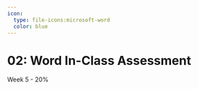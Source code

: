 ```yaml
---
icon:
  type: file-icons:microsoft-word
  color: blue
---
```

# 02: Word In-Class Assessment 

Week 5 - 20%